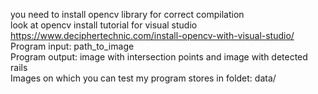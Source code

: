 you need to install opencv library for correct compilation  
look at opencv install tutorial for visual studio https://www.deciphertechnic.com/install-opencv-with-visual-studio/  
Program input: path_to_image  
Program output: image with intersection points and image with detected rails  
Images on which you can test my program stores in foldet: data/
